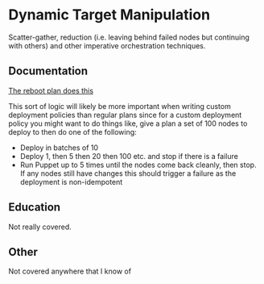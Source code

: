 # Dynamic Target Manipulation

Scatter-gather, reduction (i.e. leaving behind failed nodes but continuing with others) and other imperative orchestration techniques.

## Documentation

[The reboot plan does this](https://github.com/puppetlabs/puppetlabs-reboot/blob/main/plans/init.pp#L42)

This sort of logic will likely be more important when writing custom deployment policies than regular plans since for a custom deployment policy you might want to do things like,
give a plan a set of 100 nodes to deploy to then do one of the following:

* Deploy in batches of 10
* Deploy 1, then 5 then 20 then 100 etc. and stop if there is a failure
* Run Puppet up to 5 times until the nodes come back cleanly, then stop. If any nodes still have changes this should trigger a failure as the deployment is non-idempotent

## Education

Not really covered.

## Other

Not covered anywhere that I know of
